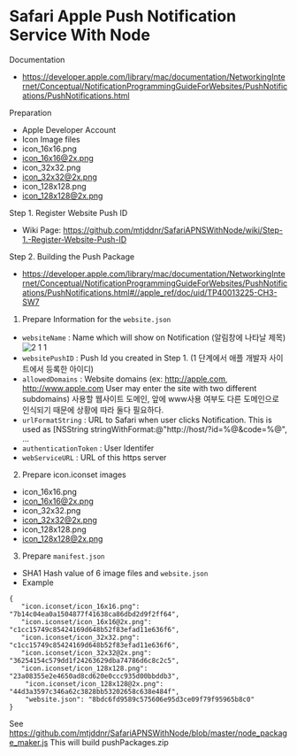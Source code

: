Safari Apple Push Notification Service With Node
==================

Documentation 
* https://developer.apple.com/library/mac/documentation/NetworkingInternet/Conceptual/NotificationProgrammingGuideForWebsites/PushNotifications/PushNotifications.html

Preparation
* Apple Developer Account
* Icon Image files
 * icon_16x16.png
 * icon_16x16@2x.png
 * icon_32x32.png
 * icon_32x32@2x.png
 * icon_128x128.png
 * icon_128x128@2x.png
 
Step 1. Register Website Push ID
* Wiki Page: https://github.com/mtjddnr/SafariAPNSWithNode/wiki/Step-1.-Register-Website-Push-ID

Step 2. Building the Push Package
* https://developer.apple.com/library/mac/documentation/NetworkingInternet/Conceptual/NotificationProgrammingGuideForWebsites/PushNotifications/PushNotifications.html#//apple_ref/doc/uid/TP40013225-CH3-SW7

1. Prepare Information for the `website.json`
 * `websiteName` : Name which will show on Notification (알림창에 나타날 제목)
![2 1 1](https://f.cloud.github.com/assets/581101/1701108/3c667304-6041-11e3-9453-591a2aa4cb81.png)
 * `websitePushID` : Push Id you created in Step 1. (1 단계에서 애플 개발자 사이트에서 등록한 아이디)
 * `allowedDomains` : Website domains (ex: http://apple.com, http://www.apple.com User may enter the site with two different subdomains) 사용할 웹사이트 도메인, 앞에 www사용 여부도 다른 도메인으로 인식되기 때문에 상황에 따라 둘다 필요하다.
 * `urlFormatString` : URL to Safari when user clicks Notification. This is used as [NSString stringWithFormat:@"http://host/?id=%@&code=%@", ...
 * `authenticationToken` : User Identifer
 * `webServiceURL` : URL of this https server
 
2. Prepare icon.iconset images
 * icon_16x16.png
 * icon_16x16@2x.png
 * icon_32x32.png
 * icon_32x32@2x.png
 * icon_128x128.png
 * icon_128x128@2x.png
 
3. Prepare `manifest.json`
 * SHA1 Hash value  of 6 image files and `website.json`
 * Example
 
 ```
 {
	"icon.iconset/icon_16x16.png": "7b14c04ea0a1504877f41638ca86dbd2d9f2ff64",
	"icon.iconset/icon_16x16@2x.png": "c1cc15749c85424169d648b52f83efad11e636f6",
	"icon.iconset/icon_32x32.png": "c1cc15749c85424169d648b52f83efad11e636f6",
	"icon.iconset/icon_32x32@2x.png": "36254154c579dd1f24263629dba74786d6c8c2c5",
	"icon.iconset/icon_128x128.png": "23a08355e2e4650ad8cd620e0ccc935d00bbddb3",
	 "icon.iconset/icon_128x128@2x.png": "44d3a3597c346a62c3828bb53202658c638e484f",
	 "website.json": "8bdc6fd9589c575606e95d3ce09f79f95965b8c0"
 }
 ```


See https://github.com/mtjddnr/SafariAPNSWithNode/blob/master/node_package_maker.js
This will build pushPackages.zip